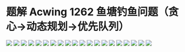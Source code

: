 # 题解 Acwing 1262 鱼塘钓鱼问题（贪心->动态规划->优先队列）

![](.imgs/001.jpeg) ![](.imgs/002.jpeg) ![](.imgs/003.jpeg) ![](.imgs/004.jpeg) ![](.imgs/005.jpeg) ![](.imgs/006.jpeg) ![](.imgs/007.jpeg) ![](.imgs/008.jpeg) ![](.imgs/009.jpeg) ![](.imgs/010.jpeg) ![](.imgs/011.jpeg) ![](.imgs/012.jpeg) ![](.imgs/013.jpeg) ![](.imgs/014.jpeg) ![](.imgs/015.jpeg) ![](.imgs/016.jpeg) ![](.imgs/017.jpeg) ![](.imgs/018.jpeg) ![](.imgs/019.jpeg) ![](.imgs/020.jpeg)
